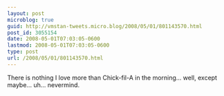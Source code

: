 ```yaml
---
layout: post
microblog: true
guid: http://vmstan-tweets.micro.blog/2008/05/01/801143570.html
post_id: 3055154
date: 2008-05-01T07:03:05-0600
lastmod: 2008-05-01T07:03:05-0600
type: post
url: /2008/05/01/801143570.html
---
```

There is nothing I love more than Chick-fil-A in the morning... well, except maybe... uh... nevermind.
